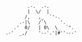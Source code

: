 
             .-.  .-.
             |  \/  |
            /,   ,_  `'-.
          .-|\   /`\     '.
        .'  0/   | 0\  \_  `".
     .-'  _,/    '--'.'|#''---'
